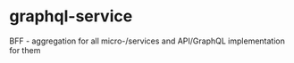# graphql-service
BFF - aggregation for all micro-/services and API/GraphQL implementation for them
